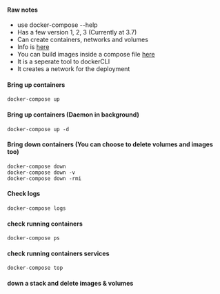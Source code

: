 #### Raw notes
* use docker-compose --help
* Has a few version 1, 2, 3 (Currently at 3.7)
* Can create containers, networks and volumes
* Info is [here](https://docs.docker.com/compose/compose-file/)
* You can build images inside a compose file [here](https://docs.docker.com/compose/compose-file/#build)
* It is a seperate tool to dockerCLI
* It creates a network for the deployment

#### Bring up containers
```docker-compose up```

#### Bring up containers (Daemon in background)
```docker-compose up -d```

#### Bring down containers (You can choose to delete volumes and images too)
```
docker-compose down
docker-compose down -v
docker-compose down -rmi
```

#### Check logs
```docker-compose logs```

#### check running containers
```docker-compose ps```

#### check running containers services
```docker-compose top```

#### down a stack and delete images & volumes